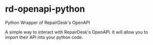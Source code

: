 # rd-openapi-python
Python Wrapper of RepairDesk's OpenAPI

A simple way to interact with RepairDesk's OpenAPI.
It will allow you to import their API into your python code.
